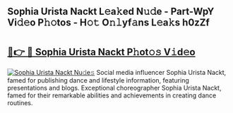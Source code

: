 ## Sophia Urista Nackt L𝚎a𝚔ed N𝚞𝚍e - Part-WpY Vi𝚍𝚎o P𝚑𝚘tos - H𝚘𝚝 O𝚗𝚕yf𝚊ns L𝚎a𝚔s h0zZf

# <h2><a href="http://kfezu0g.oniu.top/?m=Sophia+Urista+Nackt">🔗👉 🔴 Sophia Urista Nackt P𝚑ot𝚘𝚜 V𝚒d𝚎o</a></h2>

[![Sophia Urista Nackt Nu𝚍e𝚜](https://i.imgur.com/0qMVB7G.gif)](http://kfezu0g.oniu.top/?m=Sophia+Urista+Nackt)
Social media influencer Sophia Urista Nackt, famed for publishing dance and lifestyle information, featuring presentations and blogs. Exceptional choreographer Sophia Urista Nackt, famed for their remarkable abilities and achievements in creating dance routines.  
